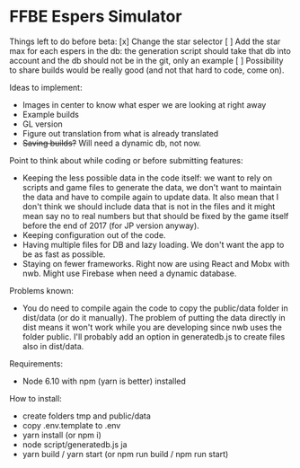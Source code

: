 # FFBE Espers Simulator

Things left to do before beta:
[x] Change the star selector
[ ] Add the star max for each espers in the db: the generation script should take that db into account and the db should not be in the git, only an example
[ ] Possibility to share builds would be really good (and not that hard to code, come on).

Ideas to implement:
- Images in center to know what esper we are looking at right away
- Example builds
- GL version
- Figure out translation from what is already translated
- ~~Saving builds?~~ Will need a dynamic db, not now.

Point to think about while coding or before submitting features:
- Keeping the less possible data in the code itself: we want to rely on scripts and game files to generate the data, we don't want to maintain the data and have to compile again to update data. It also mean that I don't think we should include data that is not in the files and it might mean say no to real numbers but that should be fixed by the game itself before the end of 2017 (for JP version anyway).
- Keeping configuration out of the code.
- Having multiple files for DB and lazy loading. We don't want the app to be as fast as possible. 
- Staying on fewer frameworks. Right now are using React and Mobx with nwb. Might use Firebase when need a dynamic database.

Problems known:
- You do need to compile again the code to copy the public/data folder in dist/data (or do it manually). The problem of putting the data directly in dist means it won't work while you are developing since nwb uses the folder public. I'll probably add an option in generatedb.js to create files also in dist/data.

Requirements:
- Node 6.10 with npm (yarn is better) installed

How to install:
- create folders tmp and public/data
- copy .env.template to .env
- yarn install (or npm i)
- node script/generatedb.js ja
- yarn build / yarn start (or npm run build / npm run start)
